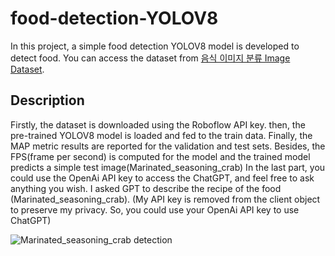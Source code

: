 # food-detection-YOLOV8
In this project, a simple food detection YOLOV8 model is developed to detect food. You can access the dataset from [음식 이미지 분류 Image Dataset](https://universe.roboflow.com/calorie-xclip/-970ur/dataset/4).

## Description
Firstly, the dataset is downloaded using the Roboflow API key. then, the pre-trained YOLOV8 model is loaded and fed to the train data. Finally, the MAP metric results are reported for the validation and test sets. Besides, the FPS(frame per second) is computed for the model and the trained model predicts a simple test image(Marinated_seasoning_crab)
In the last part, you could use the OpenAi API key to access the ChatGPT, and feel free to ask anything you wish. I asked GPT to describe the recipe of the food (Marinated_seasoning_crab). (My API key is removed from the client object to preserve my privacy. So, you could use your OpenAi API key to use ChatGPT)

<img src="[relative/path/in/repository/to/image.svg](https://github.com/alish1377/food-detection/blob/main/Marinated_seasoning_crab.png)" title="Marinated_seasoning_crab detection"/>
